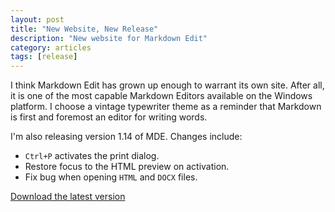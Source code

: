 ```yaml
---
layout: post
title: "New Website, New Release"
description: "New website for Markdown Edit"
category: articles
tags: [release]
---
```


I think Markdown Edit has grown up enough to warrant its own site. After
all, it is one of the most capable Markdown Editors available on the
Windows platform. I choose a vintage typewriter theme as a reminder that
Markdown is first and foremost an editor for writing words.

I'm also releasing version 1.14 of MDE. Changes include:

-   `Ctrl+P` activates the print dialog.
-   Restore focus to the HTML preview on activation.
-   Fix bug when opening `HTML` and `DOCX` files.

[Download the latest
version](https://github.com/mike-ward/Markdown-Edit/releases/latest)

